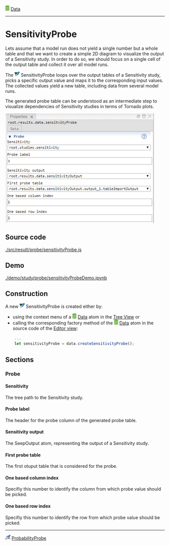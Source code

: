 ![](../../../../icons/data.png) [Data](../../result/data/data.md)

----

# SensitivityProbe

Lets assume that a model run does not yield a single number but a whole table and that we
want to create a simple 2D diagram to visualize the output of a Sensitivity study. In order to do so,
we should focus on a single cell of the output table and collect it over all model runs.   

The ![](../../../../icons/sensitivityProbe.png) SensitivityProbe loops over the output tables of a Sensitivity study,
picks a specific output value and maps it to the corresponding input values. The collected values 
yield a new table, including data from several model runs.  

The generated probe table can be understood as an intermediate step to visualize dependencies of
Sensitivity studies in terms of Tornado plots. 

![](../../../images/sensitivityProbe.png)

## Source code

[./src/result/probe/sensitivityProbe.js](../../../../src/result/probe/sensitivityProbe.js)

## Demo

[./demo/study/probe/sensitivityProbeDemo.ipynb](../../../../demo/study/probe/sensitivityProbeDemo.ipynb)

## Construction
		
A new ![](../../../../icons/sensitivityProbe.png) SensitivityProbe is created either by: 

* using the context menu of a ![](../../../../icons/data.png) [Data](../../data/data.md) atom in the [Tree View](../../../views/treeView.md) or
* calling the corresponding factory method of the ![](../../../../icons/data.png) [Data](../../data/data.md) atom in the source code of the [Editor view](../../../views/editorView.md):

```javascript
    ...
    let sensitivityProbe = data.createSensitivityProbe();	     
```

## Sections

### Probe

#### Sensitivity

The tree path to the Sensitivity study. 

#### Probe label

The header for the probe column of the generated probe table. 

#### Sensitivity output

The SeepOutput atom, representing the output of a Sensitivity study.

#### First probe table

The first otuput table that is considered for the probe. 

#### One based column index

Specifiy this number to identify the column from which probe value should be picked. 

#### One based row index

Specifiy this number to identify the row from which probe value should be picked. 

----

![](../../../../icons/probabilityProbe.png) [ProbabilityProbe](./probabilityProbe.md)

